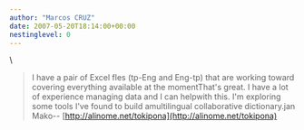 ```yaml
---
author: "Marcos CRUZ"
date: 2007-05-20T18:14:00+00:00
nestinglevel: 0
---
```

\
> I have a pair of Excel fles (tp-Eng and Eng-tp) that are working
> toward covering everything available at the momentThat's great. I have a lot of experience managing data and I can helpwith this. I'm exploring some tools I've found to build amultilingual collaborative dictionary.jan Mako--
[http://alinome.net/tokipona](http://alinome.net/tokipona)